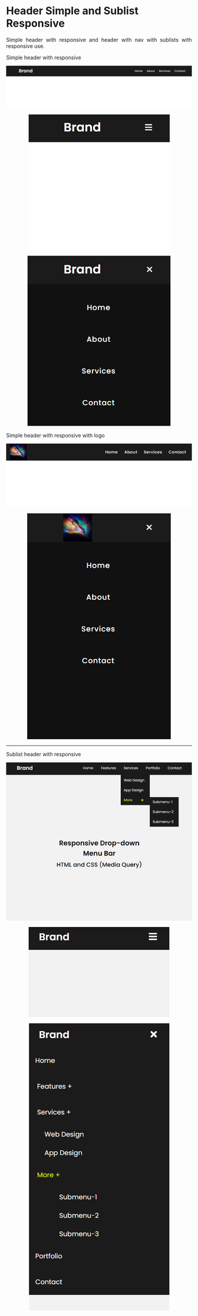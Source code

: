 # Header Simple and Sublist Responsive

<p align="justify">
Simple header with responsive and header with nav with sublists with responsive use.
</p>


<p align="justify">
Simple header with responsive 
</p>

<p align="center">
  <img src="README-images\Simple-header-responsive-pc.PNG" alt="StepLast">
</p>

<p align="center">
  <img src="README-images\Simple-header-responsive-phone.PNG" alt="StepLast">
</p>

<p align="center">
  <img src="README-images\Simple-header-responsive-phone-drop.PNG" alt="StepLast">
</p>

<p align="justify">
Simple header with responsive  with logo
<p align="center">
  <img src="README-images\Simple-header-responsive-pc-logo.PNG" alt="StepLast">
</p>

<p align="center">
  <img src="README-images\Simple-header-responsive-phone-drop-logo.PNG" alt="StepLast">
</p>

-------

<p align="justify">
Sublist header with responsive 
</p>

<p align="center">
  <img src="README-images\Sublist-header-responsive-pc.PNG" alt="StepLast">
</p>

<p align="center">
  <img src="README-images\Sublist-header-responsive-phone.PNG" alt="StepLast">
</p>
<p align="center">
  <img src="README-images\Sublist-header-responsive-phone-drop.PNG" alt="StepLast">
</p>